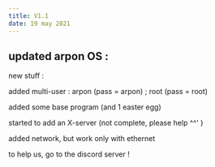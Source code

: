 ```yaml
---
title: V1.1
date: 19 may 2021
---
```

updated arpon OS :
---
new stuff :

added multi-user : arpon (pass = arpon) ; root (pass = root)

added some base program (and 1 easter egg)

started to add an X-server (not complete, please help ^^' )

added network, but work only with ethernet

to help us, go to the discord server !
